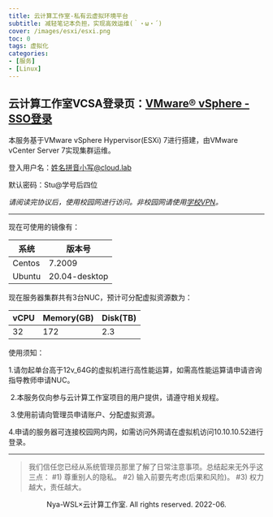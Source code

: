 ```yaml
---
title: 云计算工作室-私有云虚拟环境平台
subtitle: 减轻笔记本负担，实现高效运维(｀・ω・´)
cover: /images/esxi/esxi.png
toc: 0
tags: 虚拟化
categories: 
- [服务]
- [Linux]
---
```

## 云计算工作室VCSA登录页：[VMware® vSphere - SSO登录](https://10.16.86.111/ui/)

本服务基于VMware vSphere Hypervisor(ESXi) 7进行搭建，由VMware vCenter Server 7实现集群运维。

登入用户名：姓名拼音小写@cloud.lab

默认密码：Stu@学号后四位

*请阅读完协议后，使用校园网进行访问。非校园网请使用[学校VPN](https://sslvpn.ccit.js.cn/portal/#!/down_client/)。*

------

现在可使用的镜像有：

| 系统   | 版本号        |
| ------ | ------------- |
| Centos | 7.2009        |
| Ubuntu | 20.04-desktop |

现在服务器集群共有3台NUC，预计可分配虚拟资源数为：

| vCPU | Memory(GB) | Disk(TB) |
| ---- | ---------- | -------- |
| 32   | 172        | 2.3      |

使用须知：

​	1.请勿起单台高于12v_64G的虚拟机进行高性能运算，如需高性能运算请申请咨询指导教师申请NUC。

​	2.本服务仅向参与云计算工作室项目的用户提供，请遵守相关规程。

​	3.使用前请向管理员申请账户、分配虚拟资源。

​	4.申请的服务器可连接校园网内网，如需访问外网请在虚拟机访问10.10.10.52进行登录。



------



> 我们信任您已经从系统管理员那里了解了日常注意事项。总结起来无外乎这三点：
>  	#1) 尊重别人的隐私。
>  	#2) 输入前要先考虑(后果和风险)。
>  	#3) 权力越大，责任越大。



<center>Nya-WSL×云计算工作室. All rights reserved. 2022-06.</center>
